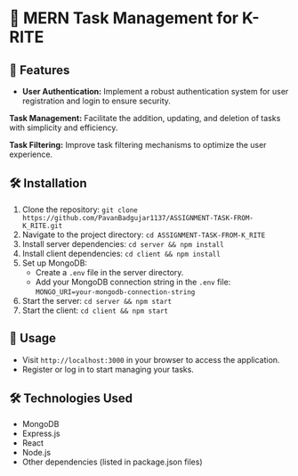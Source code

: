 # 🚀 MERN Task Management for K-RITE


## 🚀 Features
- **User Authentication:** Implement a robust authentication system for user registration and login to ensure security.

**Task Management:** Facilitate the addition, updating, and deletion of tasks with simplicity and efficiency.

**Task Filtering:** Improve task filtering mechanisms to optimize the user experience.

## 🛠️ Installation
1. Clone the repository: `git clone https://github.com/PavanBadgujar1137/ASSIGNMENT-TASK-FROM-K_RITE.git`
2. Navigate to the project directory: `cd ASSIGNMENT-TASK-FROM-K_RITE`
3. Install server dependencies: `cd server && npm install`
4. Install client dependencies: `cd client && npm install`
5. Set up MongoDB:
   - Create a `.env` file in the server directory.
   - Add your MongoDB connection string in the `.env` file: `MONGO_URI=your-mongodb-connection-string`
6. Start the server: `cd server && npm start`
7. Start the client: `cd client && npm start`

## 🚀 Usage
- Visit `http://localhost:3000` in your browser to access the application.
- Register or log in to start managing your tasks.

## 🛠️ Technologies Used
- MongoDB
- Express.js
- React
- Node.js
- Other dependencies (listed in package.json files)


